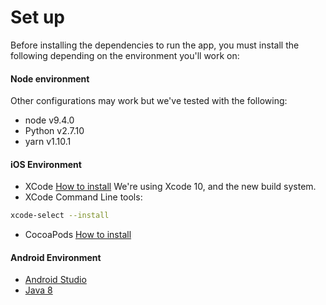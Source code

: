 # Set up
Before installing the dependencies to run the app, you must install the following depending on the environment you'll work on:

#### Node environment
Other configurations may work but we've tested with the following:

* node v9.4.0
* Python v2.7.10
* yarn v1.10.1

#### iOS Environment
* XCode [How to install](https://itunes.apple.com/us/app/xcode/id497799835?mt=12)
    We're using Xcode 10, and the new build system.
* XCode Command Line tools:
```bash
xcode-select --install
```
* CocoaPods [How to install](https://cocoapods.org/)

#### Android Environment
* [Android Studio](https://developer.android.com/studio/index.html)
* [Java 8](http://www.oracle.com/technetwork/java/javase/downloads/jdk8-downloads-2133151.html)
